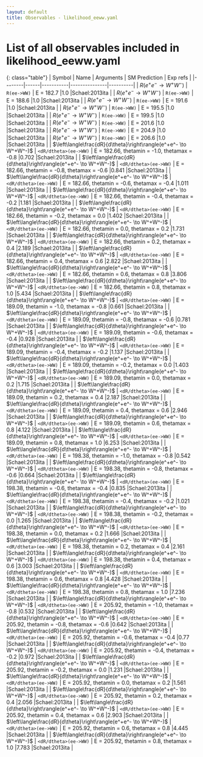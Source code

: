 ```yaml
---
layout: default
title: Observables - likelihood_eeww.yaml
---
```


# List of all observables included in likelihood_eeww.yaml

{: class="table"}
| Symbol | Name | Arguments | SM Prediction | Exp refs |
|--------|------|-----------|---------------|----------|
| $R(e^+e^- \to W^+W^-)$ | `R(ee->WW)` | E = 182.7 |1.0 |Schael:2013ita | 
| $R(e^+e^- \to W^+W^-)$ | `R(ee->WW)` | E = 188.6 |1.0 |Schael:2013ita | 
| $R(e^+e^- \to W^+W^-)$ | `R(ee->WW)` | E = 191.6 |1.0 |Schael:2013ita | 
| $R(e^+e^- \to W^+W^-)$ | `R(ee->WW)` | E = 195.5 |1.0 |Schael:2013ita | 
| $R(e^+e^- \to W^+W^-)$ | `R(ee->WW)` | E = 199.5 |1.0 |Schael:2013ita | 
| $R(e^+e^- \to W^+W^-)$ | `R(ee->WW)` | E = 201.6 |1.0 |Schael:2013ita | 
| $R(e^+e^- \to W^+W^-)$ | `R(ee->WW)` | E = 204.9 |1.0 |Schael:2013ita | 
| $R(e^+e^- \to W^+W^-)$ | `R(ee->WW)` | E = 206.6 |1.0 |Schael:2013ita | 
| $\left\langle\frac{dR}{d\theta}\right\rangle(e^+e^- \to W^+W^-)$ | `<dR/dtheta>(ee->WW)` | E = 182.66, thetamin = -1.0, thetamax = -0.8 |0.702 |Schael:2013ita | 
| $\left\langle\frac{dR}{d\theta}\right\rangle(e^+e^- \to W^+W^-)$ | `<dR/dtheta>(ee->WW)` | E = 182.66, thetamin = -0.8, thetamax = -0.6 |0.841 |Schael:2013ita | 
| $\left\langle\frac{dR}{d\theta}\right\rangle(e^+e^- \to W^+W^-)$ | `<dR/dtheta>(ee->WW)` | E = 182.66, thetamin = -0.6, thetamax = -0.4 |1.011 |Schael:2013ita | 
| $\left\langle\frac{dR}{d\theta}\right\rangle(e^+e^- \to W^+W^-)$ | `<dR/dtheta>(ee->WW)` | E = 182.66, thetamin = -0.4, thetamax = -0.2 |1.181 |Schael:2013ita | 
| $\left\langle\frac{dR}{d\theta}\right\rangle(e^+e^- \to W^+W^-)$ | `<dR/dtheta>(ee->WW)` | E = 182.66, thetamin = -0.2, thetamax = 0.0 |1.402 |Schael:2013ita | 
| $\left\langle\frac{dR}{d\theta}\right\rangle(e^+e^- \to W^+W^-)$ | `<dR/dtheta>(ee->WW)` | E = 182.66, thetamin = 0.0, thetamax = 0.2 |1.731 |Schael:2013ita | 
| $\left\langle\frac{dR}{d\theta}\right\rangle(e^+e^- \to W^+W^-)$ | `<dR/dtheta>(ee->WW)` | E = 182.66, thetamin = 0.2, thetamax = 0.4 |2.189 |Schael:2013ita | 
| $\left\langle\frac{dR}{d\theta}\right\rangle(e^+e^- \to W^+W^-)$ | `<dR/dtheta>(ee->WW)` | E = 182.66, thetamin = 0.4, thetamax = 0.6 |2.822 |Schael:2013ita | 
| $\left\langle\frac{dR}{d\theta}\right\rangle(e^+e^- \to W^+W^-)$ | `<dR/dtheta>(ee->WW)` | E = 182.66, thetamin = 0.6, thetamax = 0.8 |3.806 |Schael:2013ita | 
| $\left\langle\frac{dR}{d\theta}\right\rangle(e^+e^- \to W^+W^-)$ | `<dR/dtheta>(ee->WW)` | E = 182.66, thetamin = 0.8, thetamax = 1.0 |5.434 |Schael:2013ita | 
| $\left\langle\frac{dR}{d\theta}\right\rangle(e^+e^- \to W^+W^-)$ | `<dR/dtheta>(ee->WW)` | E = 189.09, thetamin = -1.0, thetamax = -0.8 |0.661 |Schael:2013ita | 
| $\left\langle\frac{dR}{d\theta}\right\rangle(e^+e^- \to W^+W^-)$ | `<dR/dtheta>(ee->WW)` | E = 189.09, thetamin = -0.8, thetamax = -0.6 |0.781 |Schael:2013ita | 
| $\left\langle\frac{dR}{d\theta}\right\rangle(e^+e^- \to W^+W^-)$ | `<dR/dtheta>(ee->WW)` | E = 189.09, thetamin = -0.6, thetamax = -0.4 |0.928 |Schael:2013ita | 
| $\left\langle\frac{dR}{d\theta}\right\rangle(e^+e^- \to W^+W^-)$ | `<dR/dtheta>(ee->WW)` | E = 189.09, thetamin = -0.4, thetamax = -0.2 |1.137 |Schael:2013ita | 
| $\left\langle\frac{dR}{d\theta}\right\rangle(e^+e^- \to W^+W^-)$ | `<dR/dtheta>(ee->WW)` | E = 189.09, thetamin = -0.2, thetamax = 0.0 |1.403 |Schael:2013ita | 
| $\left\langle\frac{dR}{d\theta}\right\rangle(e^+e^- \to W^+W^-)$ | `<dR/dtheta>(ee->WW)` | E = 189.09, thetamin = 0.0, thetamax = 0.2 |1.715 |Schael:2013ita | 
| $\left\langle\frac{dR}{d\theta}\right\rangle(e^+e^- \to W^+W^-)$ | `<dR/dtheta>(ee->WW)` | E = 189.09, thetamin = 0.2, thetamax = 0.4 |2.187 |Schael:2013ita | 
| $\left\langle\frac{dR}{d\theta}\right\rangle(e^+e^- \to W^+W^-)$ | `<dR/dtheta>(ee->WW)` | E = 189.09, thetamin = 0.4, thetamax = 0.6 |2.946 |Schael:2013ita | 
| $\left\langle\frac{dR}{d\theta}\right\rangle(e^+e^- \to W^+W^-)$ | `<dR/dtheta>(ee->WW)` | E = 189.09, thetamin = 0.6, thetamax = 0.8 |4.122 |Schael:2013ita | 
| $\left\langle\frac{dR}{d\theta}\right\rangle(e^+e^- \to W^+W^-)$ | `<dR/dtheta>(ee->WW)` | E = 189.09, thetamin = 0.8, thetamax = 1.0 |6.253 |Schael:2013ita | 
| $\left\langle\frac{dR}{d\theta}\right\rangle(e^+e^- \to W^+W^-)$ | `<dR/dtheta>(ee->WW)` | E = 198.38, thetamin = -1.0, thetamax = -0.8 |0.542 |Schael:2013ita | 
| $\left\langle\frac{dR}{d\theta}\right\rangle(e^+e^- \to W^+W^-)$ | `<dR/dtheta>(ee->WW)` | E = 198.38, thetamin = -0.8, thetamax = -0.6 |0.664 |Schael:2013ita | 
| $\left\langle\frac{dR}{d\theta}\right\rangle(e^+e^- \to W^+W^-)$ | `<dR/dtheta>(ee->WW)` | E = 198.38, thetamin = -0.6, thetamax = -0.4 |0.835 |Schael:2013ita | 
| $\left\langle\frac{dR}{d\theta}\right\rangle(e^+e^- \to W^+W^-)$ | `<dR/dtheta>(ee->WW)` | E = 198.38, thetamin = -0.4, thetamax = -0.2 |1.021 |Schael:2013ita | 
| $\left\langle\frac{dR}{d\theta}\right\rangle(e^+e^- \to W^+W^-)$ | `<dR/dtheta>(ee->WW)` | E = 198.38, thetamin = -0.2, thetamax = 0.0 |1.265 |Schael:2013ita | 
| $\left\langle\frac{dR}{d\theta}\right\rangle(e^+e^- \to W^+W^-)$ | `<dR/dtheta>(ee->WW)` | E = 198.38, thetamin = 0.0, thetamax = 0.2 |1.666 |Schael:2013ita | 
| $\left\langle\frac{dR}{d\theta}\right\rangle(e^+e^- \to W^+W^-)$ | `<dR/dtheta>(ee->WW)` | E = 198.38, thetamin = 0.2, thetamax = 0.4 |2.161 |Schael:2013ita | 
| $\left\langle\frac{dR}{d\theta}\right\rangle(e^+e^- \to W^+W^-)$ | `<dR/dtheta>(ee->WW)` | E = 198.38, thetamin = 0.4, thetamax = 0.6 |3.003 |Schael:2013ita | 
| $\left\langle\frac{dR}{d\theta}\right\rangle(e^+e^- \to W^+W^-)$ | `<dR/dtheta>(ee->WW)` | E = 198.38, thetamin = 0.6, thetamax = 0.8 |4.428 |Schael:2013ita | 
| $\left\langle\frac{dR}{d\theta}\right\rangle(e^+e^- \to W^+W^-)$ | `<dR/dtheta>(ee->WW)` | E = 198.38, thetamin = 0.8, thetamax = 1.0 |7.236 |Schael:2013ita | 
| $\left\langle\frac{dR}{d\theta}\right\rangle(e^+e^- \to W^+W^-)$ | `<dR/dtheta>(ee->WW)` | E = 205.92, thetamin = -1.0, thetamax = -0.8 |0.532 |Schael:2013ita | 
| $\left\langle\frac{dR}{d\theta}\right\rangle(e^+e^- \to W^+W^-)$ | `<dR/dtheta>(ee->WW)` | E = 205.92, thetamin = -0.8, thetamax = -0.6 |0.642 |Schael:2013ita | 
| $\left\langle\frac{dR}{d\theta}\right\rangle(e^+e^- \to W^+W^-)$ | `<dR/dtheta>(ee->WW)` | E = 205.92, thetamin = -0.6, thetamax = -0.4 |0.77 |Schael:2013ita | 
| $\left\langle\frac{dR}{d\theta}\right\rangle(e^+e^- \to W^+W^-)$ | `<dR/dtheta>(ee->WW)` | E = 205.92, thetamin = -0.4, thetamax = -0.2 |0.972 |Schael:2013ita | 
| $\left\langle\frac{dR}{d\theta}\right\rangle(e^+e^- \to W^+W^-)$ | `<dR/dtheta>(ee->WW)` | E = 205.92, thetamin = -0.2, thetamax = 0.0 |1.231 |Schael:2013ita | 
| $\left\langle\frac{dR}{d\theta}\right\rangle(e^+e^- \to W^+W^-)$ | `<dR/dtheta>(ee->WW)` | E = 205.92, thetamin = 0.0, thetamax = 0.2 |1.561 |Schael:2013ita | 
| $\left\langle\frac{dR}{d\theta}\right\rangle(e^+e^- \to W^+W^-)$ | `<dR/dtheta>(ee->WW)` | E = 205.92, thetamin = 0.2, thetamax = 0.4 |2.056 |Schael:2013ita | 
| $\left\langle\frac{dR}{d\theta}\right\rangle(e^+e^- \to W^+W^-)$ | `<dR/dtheta>(ee->WW)` | E = 205.92, thetamin = 0.4, thetamax = 0.6 |2.903 |Schael:2013ita | 
| $\left\langle\frac{dR}{d\theta}\right\rangle(e^+e^- \to W^+W^-)$ | `<dR/dtheta>(ee->WW)` | E = 205.92, thetamin = 0.6, thetamax = 0.8 |4.445 |Schael:2013ita | 
| $\left\langle\frac{dR}{d\theta}\right\rangle(e^+e^- \to W^+W^-)$ | `<dR/dtheta>(ee->WW)` | E = 205.92, thetamin = 0.8, thetamax = 1.0 |7.783 |Schael:2013ita | 
